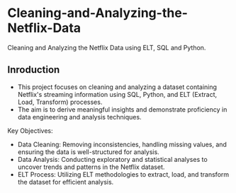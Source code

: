 # Cleaning-and-Analyzing-the-Netflix-Data
Cleaning and Analyzing the Netflix Data using ELT, SQL and Python.
## Inroduction
- This project focuses on cleaning and analyzing a dataset containing Netflix's streaming information using SQL, Python, and ELT (Extract, Load, Transform) processes.
- The aim is to derive meaningful insights and demonstrate proficiency in data engineering and analysis techniques.

Key Objectives:
- Data Cleaning: Removing inconsistencies, handling missing values, and ensuring the data is well-structured for analysis.
- Data Analysis: Conducting exploratory and statistical analyses to uncover trends and patterns in the Netflix dataset.
- ELT Process: Utilizing ELT methodologies to extract, load, and transform the dataset for efficient analysis.
